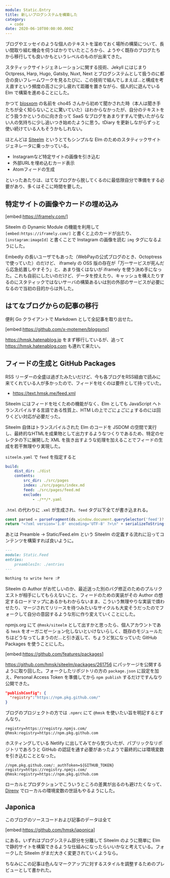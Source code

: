 ```yaml
---
module: Static.Entry
title: 新しいブログシステムを構築した
category:
  - code
date: 2020-06-10T00:00:00.000Z
---
```

ブログやエッセイのような個人のテキストを溜めておく場所の構築について、長い間取り組む機会を伺うばかりでいたところから、ようやく既存のブログたちから移行しても良いかもというレベルのものが出来てきた。

スタティックサイトジェネレーションに関する技術、Jekyll にはじまり Octpress, Harp, Hugo, Gatsby, Nuxt, Next とブログシステムとして扱うのに都合の良いフレームワークを見るたびに、この技術で組んでしまえば...と構成を考え直すという頻度の高さに少し疲れて距離を置きながら、個人的に遊んでいる Elm で構築を進めることにした。

かつて [blosxom](http://blosxom.sourceforge.net/) の名前を cho45 さんから初めて聞かされた時（本人は聞き手たちが全く知らないことに驚いていた）はわからなかったが、自分のテキストをどう扱うかというのに向き合って SaaS なブログをあまりすすんで使いたがらない人の気持ちに少し追いつき始めたように思う。tDiary を更新しながらずっと使い続けている人もそうかもしれない。

ほとんどは [Siteelm](https://github.com/nikueater/siteelm) というとてもシンプルな Elm のためのスタティックサイトジェネレータに乗っかっている。

- Instagramなど特定サイトの画像を引き込む
- 外部URLを埋め込むカード表示
- Atomフィードの生成

といったあたりは、はてなブログから脱してくるのに最低限自分で準備をする必要があり、多くはそこに時間を要した。

## 特定サイトの画像やカードの埋め込み

[embed:https://iframely.com/]

Siteelm の Dynamic Module の機能を利用して `[embed:https://iframely.com/]` と書くと上のカードが出たり、`[instagram:imageId]` と書くことで Instagram の画像を読む `img` タグになるようにした。

Embedly の長いユーザでもあった（WebPayの公式ブログのとき、Octoptressで使っていた）のだけど、 iframely の OSS 版の存在が「万一サービスが死んだら応急処置しやすそう」と、あまり強くはないが iframely を使う決め手になった。これも自前にしたいのだけど、データを控えたり、キャッシュを構えたりするのにスタティックではないサーバの構築あるいは別の外部のサービスが必要になるので当初の目的からは外した。

## はてなブログからの記事の移行

便利 Go クライアントで Markdown として全記事を取り出せた。

[embed:https://github.com/x-motemen/blogsync]

https://hmsk.hatenablog.jp をまず移行しているが、追って https://hmsk.hatenablog.com も連れて来たい。

## フィードの生成と GitHub Packages

RSS リーダーの全盛は過ぎたみたいだけど、今も各ブログをRSS経由で読みに来てくれている人が多かったので、フィードを吐くのは要件として持っていた。

- https://text.hmsk.me/feed.xml

Siteelm にはフィードを吐くための機能がなく、Elm としても JavaScript へトランスパイルする言語である性質上、HTM Lの上でごにょごにょするのには回りくどい対応が必要だった。

Siteelm 自体はトランスパイルされた Elm のコードを JSDOM の空間で実行し、最終的なHTMLを成果物として出力するようなつくりであるため、特定のセレクタの下に展開した XML を抜き出すような処理を加えることでフィードの生成を若干無理やり実現した。

`siteelm.yaml` で `feed` を指定すると

```yaml
build:
    dist_dir: ./dist
    contents:
        src_dir: ./src/pages
        index: ./src/pages/index.md
        feed: ./src/pages/feed.md
        exclude:
            - ./**/*.yaml
```

`.html` の代わりに `.xml` が生成され、`feed` タグ以下全てが書き込まれる。

```ts
const parsed = parseFragment(ds.window.document.querySelector('feed')?.outerHTML || '')
return "<?xml version='1.0' encoding='UTF-8' ?>\n" + serializeToString(parsed)
```

あとは Preamble -> Static/Feed.elm という Siteelm の定義する流れに沿ってコンテンツを構築すれば良いように。

```md
---
module: Static.Feed
entries:
    preamblesIn: ./entries
---

Nothing to write here :P
```

Siteelm の Author がお忙しいのか、最近送った別のバグ修正のためのプルリクエストが相手にしてもらえないこと、フィードのための実装がその Author の想定するロードマップにあるかもわからないまま、こういう無理やりな実装で煩わせたり、マージされてリリースを待つみたいなサイクルも大変そうだったのでフォークして自分の意図するような形に作り変えていくことにした。

npmjs.org にて `@hmsk/siteelm` として出すかと思ったら、個人アカウントである `hmsk` をオーガニゼーション化しないといけないらしく、既存のモジュールたちはどうなってしまうのだ...と引き返して、ちょうど気になっていた GitHub Packages を使うことにした。

[embed:https://github.com/features/packages]

https://github.com/hmsk/siteelm/packages/261756 にパッケージを公開するように取り回した。フォークしたリポジトリの方の `package.json` に設定を加え、Personal Access Token を準備してから `npm publish` するだけですんなり公開できた。

```json
"publishConfig": {
  "registry":"https://npm.pkg.github.com/"
}
```

ブログのプロジェクトの方では `.npmrc` にて `@hmsk` を使いたい旨を明記するとすんなり。

```
registry=https://registry.npmjs.com/
@hmsk:registry=https://npm.pkg.github.com
```

ホスティングしている Netlify に出してみてから気づいたが、パブリックなリポジトリであろうと GitHub の認証を通す必要があったようで最終的には環境変数を引き込むこととなった。

```
//npm.pkg.github.com/:_authToken=${GITHUB_TOKEN}
registry=https://registry.npmjs.com/
@hmsk:registry=https://npm.pkg.github.com
```

ローカルとプロダクションでこういうところの差異が出るのも避けたくなって、[Direnv](https://direnv.net/) でローカルの環境変数の世話もやるようにした。

## Japonica

このブログのソースコードおよび記事のデータは全て

[embed:https://github.com/hmsk/japonica]

にある。いずれはブログシステム部分を分離して Siteelm のように簡単に Elm で静的サイトを構築できるような仕組みになったらいいかなと考えている。フォークした Siteelm がまだ大きく変更されていくようなら。

ちなみにこの記事は色んなマークアップに対するスタイルを調整するためのプレビューとして書かれた。
